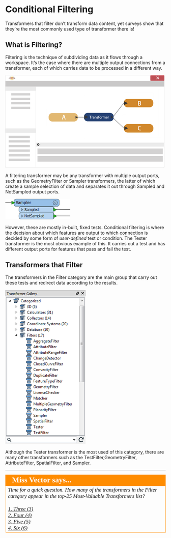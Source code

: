 # Conditional Filtering #
Transformers that filter don’t transform data content, yet surveys show that they’re the most commonly used type of transformer there is!
 
## What is Filtering? ##
Filtering is the technique of subdividing data as it flows through a workspace. It’s the case where there are multiple output connections from a transformer, each of which carries data to be processed in a different way.

![](./Images/Img5.32.FeatureFilteringDiagramHalfScale.png)

A filtering transformer may be any transformer with multiple output ports, such as the GeometryFilter or Sampler transformers, the latter of which create a sample selection of data and separates it out through Sampled and NotSampled output ports.

![](./Images/Img5.34.SamplerTransformers.png)

However, these are mostly in-built, fixed tests. Conditional filtering is where the decision about which features are output to which connection is decided by some form of *user-defined* test or condition. The Tester transformer is the most obvious example of this. It carries out a test and has different output ports for features that pass and fail the test.


## Transformers that Filter ##
The transformers in the Filter category are the main group that carry out these tests and redirect data according to the results.

![](./Images/Img5.33.FilterTransformers.png)

Although the Tester transformer is the most used of this category, there are many other transformers such as the TestFilter,GeometryFilter, AttributeFilter, SpatialFilter, and Sampler.

---

<!--Person X Says Section-->

<table style="border-spacing: 0px">
<tr>
<td style="vertical-align:middle;background-color:darkorange;border: 2px solid darkorange">
<i class="fa fa-quote-left fa-lg fa-pull-left fa-fw" style="color:white;padding-right: 12px;vertical-align:text-top"></i>
<span style="color:white;font-size:x-large;font-weight: bold;font-family:serif">Miss Vector says...</span>
</td>
</tr>

<tr>
<td style="border: 1px solid darkorange">
<span style="font-family:serif; font-style:italic; font-size:larger">
Time for a quick question. How many of the transformers in the Filter category appear in the top-25 Most-Valuable Transformers list?
<br><br><a href="http://52.73.3.37/fmedatastreaming/Manual/QAResponseDotZero.fmw?chapter=5&question=4&answer=1&DestDataset_TEXTLINE=C%3A%5CFMEOutput%5CQAResponse.html">1. Three (3)</a>
<br><a href="http://52.73.3.37/fmedatastreaming/Manual/QAResponseDotZero.fmw?chapter=5&question=4&answer=2&DestDataset_TEXTLINE=C%3A%5CFMEOutput%5CQAResponse.html">2. Four (4)</a>
<br><a href="http://52.73.3.37/fmedatastreaming/Manual/QAResponseDotZero.fmw?chapter=5&question=4&answer=3&DestDataset_TEXTLINE=C%3A%5CFMEOutput%5CQAResponse.html">3. Five (5)</a>
<br><a href="http://52.73.3.37/fmedatastreaming/Manual/QAResponseDotZero.fmw?chapter=5&question=4&answer=4&DestDataset_TEXTLINE=C%3A%5CFMEOutput%5CQAResponse.html">4. Six (6)</a>
</span>
</td>
</tr>
</table>